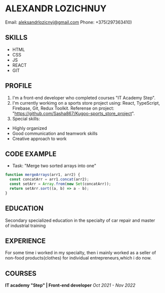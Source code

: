 # **ALEXANDR LOZICHNUY**

Email: aleksandrlozicnyj@gmail.com
Phone: +375(297363410)

## **SKILLS**

- HTML
- CSS
- JS
- REACT
- GIT

## **PROFILE**

1. I'm a front-end developer who completed courses "IT Academy Step".
2. I'm currently workimg on a sports store project using: React, TypeScript, Firebase, Git, Redux Toolkit. Referense on project: "https://github.com/Sasha867/Kugoo-sports_store_project".
3. Special skills:

- Highly organized
- Good communication and teamwork skills
- Creative approach to work

## **CODE EXAMPLE**

- Task: "Merge two sorted arrays into one"

```javascript
function mergeArrays(arr1, arr2) {
  const concatArr = arr1.concat(arr2);
  const setArr = Array.from(new Set(concatArr));
  return setArr.sort((a, b) => a - b);
}
```

## **EDUCATION**

Secondary specialized education in the specialty of car repair and master of industrial training

## **EXPERIENCE**

For some time i worked in my specialty, then i mainly worked as a seller of non-food products(clothes) for individual entrepreneurs,which i do now.

## **COURSES**

**IT academy "Step" | Front-end developer**
_Oct 2021 - Nov 2022_
